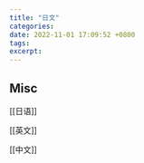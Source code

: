 ```yaml
---
title: "日文"
categories: 
date: 2022-11-01 17:09:52 +0800
tags: 
excerpt: 
---
```









## Misc

[[日语]]

[[英文]]

[[中文]]


